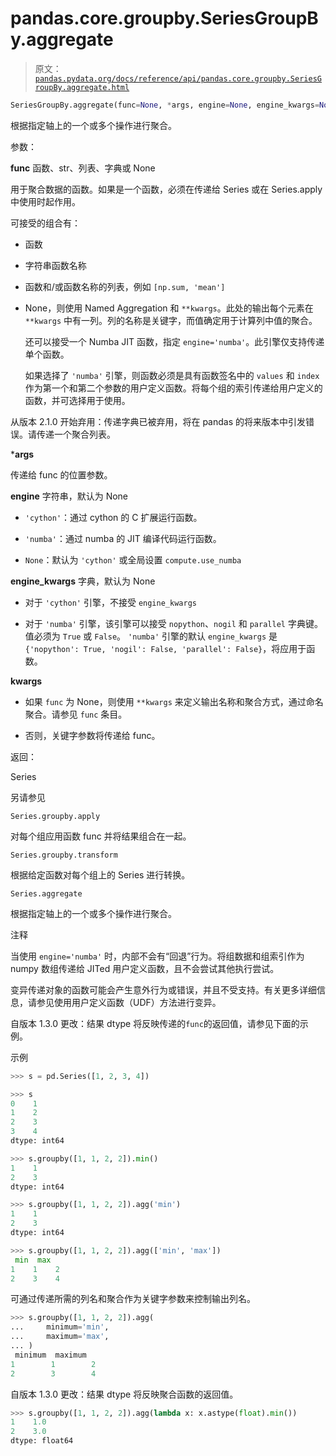 # pandas.core.groupby.SeriesGroupBy.aggregate

> 原文：[`pandas.pydata.org/docs/reference/api/pandas.core.groupby.SeriesGroupBy.aggregate.html`](https://pandas.pydata.org/docs/reference/api/pandas.core.groupby.SeriesGroupBy.aggregate.html)

```py
SeriesGroupBy.aggregate(func=None, *args, engine=None, engine_kwargs=None, **kwargs)
```

根据指定轴上的一个或多个操作进行聚合。

参数：

**func** 函数、str、列表、字典或 None

用于聚合数据的函数。如果是一个函数，必须在传递给 Series 或在 Series.apply 中使用时起作用。

可接受的组合有：

+   函数

+   字符串函数名称

+   函数和/或函数名称的列表，例如 `[np.sum, 'mean']`

+   None，则使用 Named Aggregation 和 `**kwargs`。此处的输出每个元素在 `**kwargs` 中有一列。列的名称是关键字，而值确定用于计算列中值的聚合。

    还可以接受一个 Numba JIT 函数，指定 `engine='numba'`。此引擎仅支持传递单个函数。

    如果选择了 `'numba'` 引擎，则函数必须是具有函数签名中的 `values` 和 `index` 作为第一个和第二个参数的用户定义函数。将每个组的索引传递给用户定义的函数，并可选择用于使用。

从版本 2.1.0 开始弃用：传递字典已被弃用，将在 pandas 的将来版本中引发错误。请传递一个聚合列表。

***args**

传递给 func 的位置参数。

**engine** 字符串，默认为 None

+   `'cython'`：通过 cython 的 C 扩展运行函数。

+   `'numba'`：通过 numba 的 JIT 编译代码运行函数。

+   `None`：默认为 `'cython'` 或全局设置 `compute.use_numba`

**engine_kwargs** 字典，默认为 None

+   对于 `'cython'` 引擎，不接受 `engine_kwargs`

+   对于 `'numba'` 引擎，该引擎可以接受 `nopython`、`nogil` 和 `parallel` 字典键。值必须为 `True` 或 `False`。 `'numba'` 引擎的默认 `engine_kwargs` 是 `{'nopython': True, 'nogil': False, 'parallel': False}`，将应用于函数。

**kwargs**

+   如果 `func` 为 None，则使用 `**kwargs` 来定义输出名称和聚合方式，通过命名聚合。请参见 `func` 条目。

+   否则，关键字参数将传递给 func。

返回：

Series

另请参见

`Series.groupby.apply`

对每个组应用函数 func 并将结果组合在一起。

`Series.groupby.transform`

根据给定函数对每个组上的 Series 进行转换。

`Series.aggregate`

根据指定轴上的一个或多个操作进行聚合。

注释

当使用 `engine='numba'` 时，内部不会有“回退”行为。将组数据和组索引作为 numpy 数组传递给 JITed 用户定义函数，且不会尝试其他执行尝试。

变异传递对象的函数可能会产生意外行为或错误，并且不受支持。有关更多详细信息，请参见使用用户定义函数（UDF）方法进行变异。

自版本 1.3.0 更改：结果 dtype 将反映传递的`func`的返回值，请参见下面的示例。

示例

```py
>>> s = pd.Series([1, 2, 3, 4]) 
```

```py
>>> s
0    1
1    2
2    3
3    4
dtype: int64 
```

```py
>>> s.groupby([1, 1, 2, 2]).min()
1    1
2    3
dtype: int64 
```

```py
>>> s.groupby([1, 1, 2, 2]).agg('min')
1    1
2    3
dtype: int64 
```

```py
>>> s.groupby([1, 1, 2, 2]).agg(['min', 'max'])
 min  max
1    1    2
2    3    4 
```

可通过传递所需的列名和聚合作为关键字参数来控制输出列名。

```py
>>> s.groupby([1, 1, 2, 2]).agg(
...     minimum='min',
...     maximum='max',
... )
 minimum  maximum
1        1        2
2        3        4 
```

自版本 1.3.0 更改：结果 dtype 将反映聚合函数的返回值。

```py
>>> s.groupby([1, 1, 2, 2]).agg(lambda x: x.astype(float).min())
1    1.0
2    3.0
dtype: float64 
```
